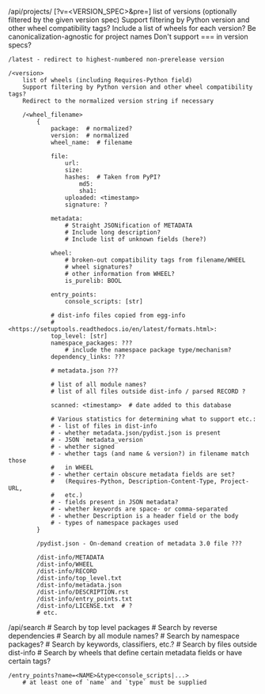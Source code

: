 /api/projects/<project> [?v=<VERSION_SPEC>&pre=<BOOL>]
    list of versions (optionally filtered by the given version spec)
    Support filtering by Python version and other wheel compatibility tags?
    Include a list of wheels for each version?
    Be canonicalization-agnostic for project names
    Don't support === in version specs?

    /latest - redirect to highest-numbered non-prerelease version

    /<version>
        list of wheels (including Requires-Python field)
        Support filtering by Python version and other wheel compatibility tags?
        Redirect to the normalized version string if necessary

        /<wheel_filename>
            {
                package:  # normalized?
                version:  # normalized
                wheel_name:  # filename

                file:
                    url:
                    size:
                    hashes:  # Taken from PyPI?
                        md5:
                        sha1:
                    uploaded: <timestamp>
                    signature: ?

                metadata:
                    # Straight JSONification of METADATA
                    # Include long description?
                    # Include list of unknown fields (here?)

                wheel:
                    # broken-out compatibility tags from filename/WHEEL
                    # wheel signatures?
                    # other information from WHEEL?
                    is_purelib: BOOL

                entry_points:
                    console_scripts: [str]

                # dist-info files copied from egg-info
                # <https://setuptools.readthedocs.io/en/latest/formats.html>:
                top_level: [str]
                namespace_packages: ???
                    # include the namespace package type/mechanism?
                dependency_links: ???

                # metadata.json ???

                # list of all module names?
                # list of all files outside dist-info / parsed RECORD ?

                scanned: <timestamp>  # date added to this database

                # Various statistics for determining what to support etc.:
                # - list of files in dist-info
                # - whether metadata.json/pydist.json is present
                # - JSON `metadata_version`
                # - whether signed
                # - whether tags (and name & version?) in filename match those
                #   in WHEEL
                # - whether certain obscure metadata fields are set?
                #   (Requires-Python, Description-Content-Type, Project-URL,
                #   etc.)
                # - fields present in JSON metadata?
                # - whether keywords are space- or comma-separated
                # - whether Description is a header field or the body
                # - types of namespace packages used
            }

            /pydist.json - On-demand creation of metadata 3.0 file ???

            /dist-info/METADATA
            /dist-info/WHEEL
            /dist-info/RECORD
            /dist-info/top_level.txt
            /dist-info/metadata.json
            /dist-info/DESCRIPTION.rst
            /dist-info/entry_points.txt
            /dist-info/LICENSE.txt  # ?
            # etc.


/api/search
    # Search by top level packages
    # Search by reverse dependencies
    # Search by all module names?
    # Search by namespace packages?
    # Search by keywords, classifiers, etc.?
    # Search by files outside dist-info
    # Search by wheels that define certain metadata fields or have certain tags?

    /entry_points?name=<NAME>&type<console_scripts|...>
        # at least one of `name` and `type` must be supplied

